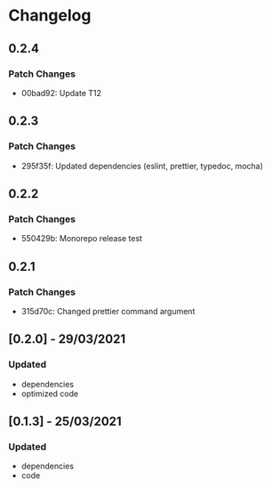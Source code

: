 # Changelog

## 0.2.4

### Patch Changes

- 00bad92: Update T12

## 0.2.3

### Patch Changes

- 295f35f: Updated dependencies (eslint, prettier, typedoc, mocha)

## 0.2.2

### Patch Changes

- 550429b: Monorepo release test

## 0.2.1

### Patch Changes

- 315d70c: Changed prettier command argument

## [0.2.0] - 29/03/2021

### Updated

- dependencies
- optimized code

## [0.1.3] - 25/03/2021

### Updated

- dependencies
- code
